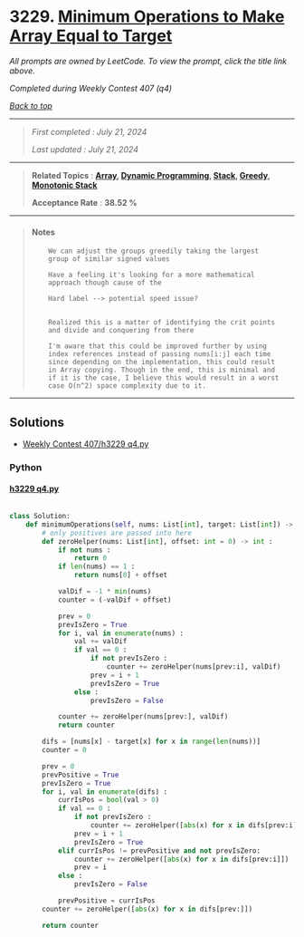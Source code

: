 # 3229. [Minimum Operations to Make Array Equal to Target](<https://leetcode.com/problems/minimum-operations-to-make-array-equal-to-target>)

*All prompts are owned by LeetCode. To view the prompt, click the title link above.*

*Completed during Weekly Contest 407 (q4)*

*[Back to top](<../README.md>)*

------

> *First completed : July 21, 2024*
>
> *Last updated : July 21, 2024*

------

> **Related Topics** : **[Array](<by_topic/Array.md>), [Dynamic Programming](<by_topic/Dynamic Programming.md>), [Stack](<by_topic/Stack.md>), [Greedy](<by_topic/Greedy.md>), [Monotonic Stack](<by_topic/Monotonic Stack.md>)**
>
> **Acceptance Rate** : **38.52 %**

------

> ####  Notes
> ```
>     We can adjust the groups greedily taking the largest 
>     group of similar signed values
>     
>     Have a feeling it's looking for a more mathematical
>     approach though cause of the 
>     
>     Hard label --> potential speed issue?
> 
> 
>     Realized this is a matter of identifying the crit points
>     and divide and conquering from there
> ```
> 
> 
> ```
>     I'm aware that this could be improved further by using 
>     index references instead of passing nums[i:j] each time 
>     since depending on the implementation, this could result 
>     in Array copying. Though in the end, this is minimal and 
>     if it is the case, I believe this would result in a worst 
>     case O(n^2) space complexity due to it.
> ```

------

## Solutions

- [Weekly Contest 407/h3229 q4.py](<../my-submissions/Weekly Contest 407/h3229 q4.py>)
### Python
#### [h3229 q4.py](<../my-submissions/Weekly Contest 407/h3229 q4.py>)
```Python

class Solution:
    def minimumOperations(self, nums: List[int], target: List[int]) -> int:
        # only positives are passed into here
        def zeroHelper(nums: List[int], offset: int = 0) -> int :
            if not nums :
                return 0
            if len(nums) == 1 :
                return nums[0] + offset

            valDif = -1 * min(nums)
            counter = (-valDif + offset)

            prev = 0
            prevIsZero = True
            for i, val in enumerate(nums) :
                val += valDif
                if val == 0 :
                    if not prevIsZero :
                        counter += zeroHelper(nums[prev:i], valDif)
                    prev = i + 1
                    prevIsZero = True
                else :
                    prevIsZero = False

            counter += zeroHelper(nums[prev:], valDif)
            return counter

        difs = [nums[x] - target[x] for x in range(len(nums))]
        counter = 0

        prev = 0
        prevPositive = True
        prevIsZero = True
        for i, val in enumerate(difs) :
            currIsPos = bool(val > 0)
            if val == 0 :
                if not prevIsZero :
                    counter += zeroHelper([abs(x) for x in difs[prev:i]])
                prev = i + 1
                prevIsZero = True
            elif currIsPos != prevPositive and not prevIsZero:
                counter += zeroHelper([abs(x) for x in difs[prev:i]])
                prev = i
            else :
                prevIsZero = False

            prevPositive = currIsPos
        counter += zeroHelper([abs(x) for x in difs[prev:]])

        return counter
```

